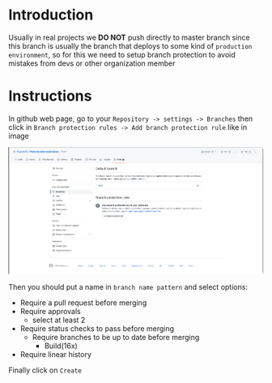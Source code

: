 # Introduction

Usually in real projects we **DO NOT** push directly to master branch since this branch is usually the branch that deploys to some kind of `production environment`, so for this we need to setup branch protection to avoid mistakes from devs or other organization member

# Instructions

In github web page, go to your `Repository -> settings -> Branches` then click in `Branch protection rules -> Add branch protection rule` like in image

![Protection1](images/Protection1.png)

Then you should put a name in `branch name pattern` and select options:

- Require a pull request before merging
- Require approvals
  - select at least 2
- Require status checks to pass before merging
  - Require branches to be up to date before merging
    - Build(16x)
- Require linear history

Finally click on `Create`
